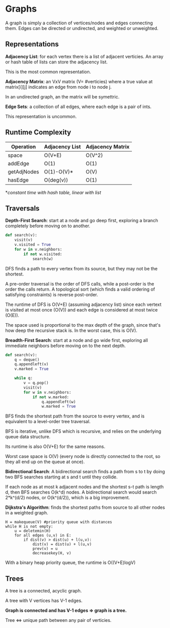# Graphs

A graph is simply a collection of vertices/nodes and edges connecting them. Edges can be directed or undirected, and weighted or unweighted.


## Representations

**Adjacency List**: for each vertex there is a list of adjacent verticies. An array or hash table of lists can store the adjacency list.

This is the most common representation.


**Adjacency Matrix**: an VxV matrix (V= #verticies) where a true value at matrix[i][j] indicates an edge from node i to node j.

In an undirected graph, an the matrix will be symettric.


**Edge Sets**: a collection of all edges, where each edge is a pair of ints.

This representation is uncommon.


## Runtime Complexity

Operation | Adjacency List | Adjacency Matrix
--- | --- | ---
space  | O(V+E) | O(V^2)
addEdge | O(1) | O(1)
getAdjNodes | O(1)-O(V)* | O(V)
hasEdge | O(deg(v)) | O(1)

**constant time with hash table, linear with list*


## Traversals

**Depth-First Search**: start at a node and go deep first, exploring a branch completely before moving on to another.

```python
def search(v):
    visit(v)
    v.visited = True
    for w in v.neighbors:
        if not w.visited:
            search(w)
```

DFS finds a path to every vertex from its source, but they may not be the shortest.

A pre-order traversal is the order of DFS calls, while a post-order is the order the calls return. A topological sort (which finds a valid ordering of satisfying constraints) is reverse post-order.

The runtime of DFS is O(V+E) (assuming adjacency list) since each vertext is visited at most once (O(V)) and each edge is considered at most twice (O(E)).

The space used is proportional to the max depth of the graph, since that's how deep the recursive stack is. In the worst case, this is O(V).


**Breadth-First Search**: start at a node and go wide first, exploring all immediate neighbors before moving on to the next depth.

```python
def search(v):
    q = deque()
    q.appendleft(v)
    v.marked = True

    while q:
        v = q.pop()
        visit(v)
        for w in v.neighbors:
            if not w.marked:
                q.appendleft(w)
                w.marked = True
```

BFS finds the shortest path from the source to every vertex, and is equivalent to a level-order tree traversal.

BFS is iterative, unlike DFS which is recursive, and relies on the underlying queue data structure.

Its runtime is also O(V+E) for the same reasons.

Worst case space is O(V) (every node is directly connected to the root, so they all end up on the queue at once).

**Bidirectional Search**: A bidirectional search finds a path from s to t by doing two BFS searches starting at s and t until they collide.

If each node as at most k adjacent nodes and the shortest s-t path is length d, then BFS searches O(k^d) nodes. A bidirectional search would search 2*k^(d/2) nodes, or O(k^(d/2)), which is a big improvement.


**Dijkstra's Algorithm**: finds the shortest paths from source to all other nodes in a weighted graph.

```
H = makequeue(V) #priority queue with distances
while H is not empty:
    u = deletemin(H)
    for all edges (u,v) in E:
        if dist(v) > dist(u) + l(u,v):
            dist(v) = dist(u) + l(u,v)
            prev(v) = u
            decreasekey(H, v)
```

With a binary heap priority queue, the runtime is O((V+E)logV)


## Trees

A tree is a connected, acyclic graph.

A tree with V vertices has V-1 edges.

**Graph is connected and has V-1 edges => graph is a tree.**

Tree <=> unique path between any pair of verticies.